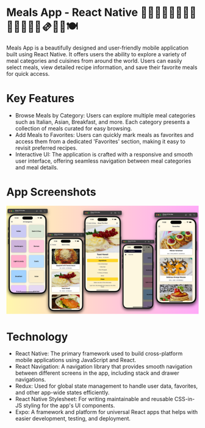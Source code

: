 # Meals App - React Native 🍔🍳🌭🍜🥘🥙🧇🍱🥗🌮🍲🍛🍝🫔🥞🧆🍽️

Meals App is a beautifully designed and user-friendly mobile application built using React Native. It offers users the ability to explore a variety of meal categories and cuisines from around the world. Users can easily select meals, view detailed recipe information, and save their favorite meals for quick access.


# Key Features

- Browse Meals by Category: Users can explore multiple meal categories such as Italian, Asian, Breakfast, and more. Each category presents a collection of meals curated for easy browsing.
- Add Meals to Favorites: Users can quickly mark meals as favorites and access them from a dedicated 'Favorites' section, making it easy to revisit preferred recipes.
- Interactive UI: The application is crafted with a responsive and smooth user interface, offering seamless navigation between meal categories and meal details.


# App Screenshots

![Alt text](https://github.com/HeenaVR/Meals-React-Native/blob/52bca6eb482f14ca9c5c7cfaf9013bd85f881b63/Meals/assets/MealsRN.png)


# Technology

- React Native: The primary framework used to build cross-platform mobile applications using JavaScript and React.
- React Navigation: A navigation library that provides smooth navigation between different screens in the app, including stack and drawer navigations.
- Redux: Used for global state management to handle user data, favorites, and other app-wide states efficiently.
- React Native Stylesheet: For writing maintainable and reusable CSS-in-JS styling for the app's UI components.
- Expo: A framework and platform for universal React apps that helps with easier development, testing, and deployment.



